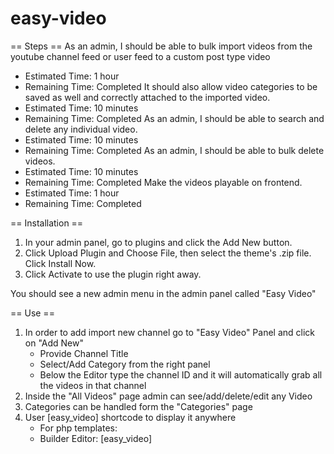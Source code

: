 # easy-video

== Steps ==
As an admin, I should be able to bulk import videos from the youtube channel feed or user feed to a custom post type video
  - Estimated Time: 1 hour
  - Remaining Time: Completed
It should also allow video categories to be saved as well and correctly attached to the imported video.
  - Estimated Time: 10 minutes
  - Remaining Time: Completed
As an admin, I should be able to search and delete any individual video.
  - Estimated Time: 10 minutes
  - Remaining Time: Completed
As an admin, I should be able to bulk delete videos.
  - Estimated Time: 10 minutes
  - Remaining Time: Completed
Make the videos playable on frontend.
  - Estimated Time: 1 hour
  - Remaining Time: Completed

== Installation ==

1. In your admin panel, go to plugins and click the Add New button.
2. Click Upload Plugin and Choose File, then select the theme's .zip file. Click Install Now.
3. Click Activate to use the plugin right away.

You should see a new admin menu in the admin panel called "Easy Video"

== Use == 
1. In order to add import new channel go to "Easy Video" Panel and click on "Add New"
   - Provide Channel Title
   - Select/Add Category from the right panel
   - Below the Editor type the channel ID and it will automatically grab all the videos in that channel
2. Inside the "All Videos" page admin can see/add/delete/edit any Video
3. Categories can be handled form the "Categories" page
4. User [easy_video] shortcode to display it anywhere
   - For php templates: <?ph echo do_shortcode('[easy_video]') ?>
   - Builder Editor: [easy_video]